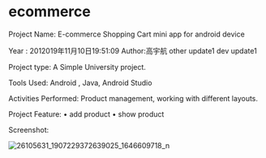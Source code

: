 # ecommerce

Project  Name: E-commerce Shopping Cart mini app for android device

Year : 2012019年11月10日19:51:09
Author:高宇航
other update1
dev update1

Project type: A Simple University project.

Tools Used:  Android , Java, Android  Studio

Activities Performed:  Product management, working with different layouts.

Project  Feature: 
•	add product
•	show product
 
Screenshot:

![26105631_1907229372639025_1646609718_n](https://user-images.githubusercontent.com/13907747/36049322-875d8988-0e0c-11e8-9c82-3ea36302d02d.png)
